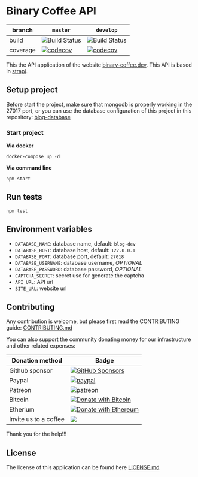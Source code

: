 # Binary Coffee API

|branch|`master`|`develop`|
|---|---|---|
|build|![Build Status](https://github.com/binary-coffee-dev/dcs-blog/actions/workflows/deployment.yml/badge.svg?branch=master)|![Build Status](https://github.com/binary-coffee-dev/dcs-blog/actions/workflows/deployment.yml/badge.svg?branch=develop)|
|coverage|[![codecov](https://codecov.io/gh/binary-coffee-dev/dcs-blog/branch/master/graph/badge.svg?token=p4GAR0FbLK)](https://codecov.io/gh/binary-coffee-dev/dcs-blog)|[![codecov](https://codecov.io/gh/binary-coffee-dev/dcs-blog/branch/develop/graph/badge.svg?token=p4GAR0FbLK)](https://codecov.io/gh/binary-coffee-dev/dcs-blog)|

This the API application of the website [binary-coffee.dev](https://binary-coffee.dev). This API is based in [strapi](https://strapi.io).

## Setup project

Before start the project, make sure that mongodb is properly working in the 27017 port, or you can use the database configuration of this project in this repository: [blog-database](https://github.com/dcs-community/blog-database)

### Start project

**Via docker**

```
docker-compose up -d
```

**Via command line**
```
npm start
```

## Run tests

```
npm test
```

## Environment variables

- `DATABASE_NAME`: database name, default: `blog-dev`
- `DATABASE_HOST`: database host, default: `127.0.0.1`
- `DATABASE_PORT`: database port, default: `27018`
- `DATABASE_USERNAME`: database username, *OPTIONAL*
- `DATABASE_PASSWORD`: database password, *OPTIONAL*
- `CAPTCHA_SECRET`: secret use for generate the captcha
- `API_URL`: API url
- `SITE_URL`: website url

## Contributing

Any contribution is welcome, but please first read the CONTRIBUTING guide: [CONTRIBUTING.md](./CONTRIBUTING.md)

You can also support the community donating money for our infrastructure and other related expenses:

|Donation method|Badge|
|-------------|----|
|Github sponsor|[![GitHub Sponsors](https://img.shields.io/github/sponsors/binary-coffee-dev?style=for-the-badge&color=success&logo=githubsponsors)](https://github.com/sponsors/binary-coffee-dev/sponsorships?preview=false&frequency=recurring&amount=5)|
|Paypal|[![paypal](https://img.shields.io/badge/paypal-donate-success?style=for-the-badge&logo=paypal)](https://www.paypal.com/donate?hosted_button_id=66HG7ANLYHYZ4)|
|Patreon|[![patreon](https://img.shields.io/badge/patreon-join-success?style=for-the-badge&logo=patreon)](https://www.patreon.com/join/7569568/checkout?ru=undefined)|
|Bitcoin|[![Donate with Bitcoin](https://en.cryptobadges.io/badge/big/bc1q3vszxqvms8snh72qdp8a20v79n4c838zw0n9jg)](https://en.cryptobadges.io/donate/bc1q3vszxqvms8snh72qdp8a20v79n4c838zw0n9jg)|
|Etherium|[![Donate with Ethereum](https://en.cryptobadges.io/badge/big/0x2f2EB4006Bb9b5fd20369691103B97fA13980a58)](https://en.cryptobadges.io/donate/0x2f2EB4006Bb9b5fd20369691103B97fA13980a58)|
|Invite us to a coffee|[![](https://cdn.buymeacoffee.com/buttons/arial-green.png)](https://www.buymeacoffee.com/binarycoffee)|

Thank you for the help!!!

## License

The license of this application can be found here [LICENSE.md](./LICENSE.md)
